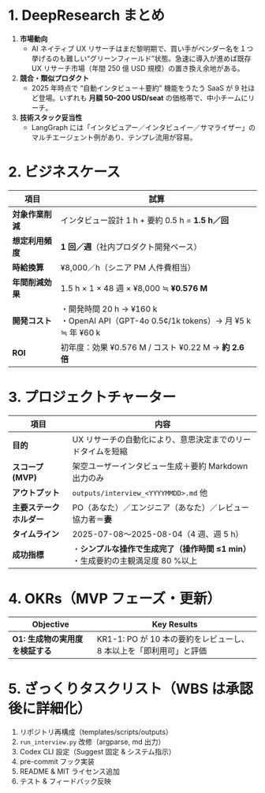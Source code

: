 # 1. DeepResearch まとめ
1. **市場動向**
   - AI ネイティブ UX リサーチはまだ黎明期で、買い手がベンダー名を１つ挙げるのも難しい“グリーンフィールド”状態。急速に導入が進めば既存 UX リサーチ市場（年間 250 億 USD 規模）の置き換え余地がある。
2. **競合・類似プロダクト**
   - 2025 年時点で “自動インタビュー＋要約” 機能をうたう SaaS が 9 社ほど登場。いずれも **月額 50–200 USD/seat** の価格帯で、中小チームにリーチ。
3. **技術スタック妥当性**
   - LangGraph には「インタビュアー／インタビュイー／サマライザー」のマルチエージェント例があり、テンプレ流用が容易。

# 2. ビジネスケース
| 項目 | 試算 |
|------|------|
| **対象作業削減** | インタビュー設計 1 h + 要約 0.5 h = **1.5 h／回** |
| **想定利用頻度** | **1 回／週**（社内プロダクト開発ペース） |
| **時給換算** | ¥8,000／h（シニア PM 人件費相当） |
| **年間削減効果** | 1.5 h × 1 × 48 週 × ¥8,000 ≒ **¥0.576 M** |
| **開発コスト** | ・開発時間 20 h → ¥160 k<br>・OpenAI API（GPT-4o 0.5¢/1k tokens）→ 月 ¥5 k ≒ 年 ¥60 k |
| **ROI** | 初年度：効果 ¥0.576 M / コスト ¥0.22 M → **約 2.6 倍** |

# 3. プロジェクトチャーター
| 項目 | 内容 |
|------|------|
| **目的** | UX リサーチの自動化により、意思決定までのリードタイムを短縮 |
| **スコープ (MVP)** | 架空ユーザーインタビュー生成＋要約 Markdown 出力のみ |
| **アウトプット** | `outputs/interview_<YYYYMMDD>.md` 他 |
| **主要ステークホルダー** | PO（あなた）／エンジニア（あなた）／レビュー協力者＝**妻** |
| **タイムライン** | 2025-07-08〜2025-08-04（4 週、週 5 h） |
| **成功指標** | ・**シンプルな操作で生成完了（操作時間 ≤1 min）**<br>・生成要約の主観満足度 80 %以上 |


# 4. OKRs（MVP フェーズ・更新）
| Objective | Key Results |
|-----------|-------------|
| **O1: 生成物の実用度を検証する** | KR1-1: PO が 10 本の要約をレビューし、8 本以上を「即利用可」と評価


# 5. ざっくりタスクリスト（WBS は承認後に詳細化）
1. リポジトリ再構成（templates/scripts/outputs）
2. `run_interview.py` 改修（argparse, md 出力）
3. Codex CLI 設定（Suggest 固定 & システム指示）
4. pre-commit フック実装
5. README & MIT ライセンス追加
6. テスト & フィードバック反映
